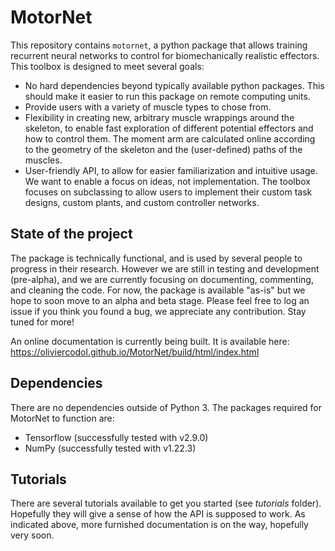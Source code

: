 # MotorNet

This repository contains `motornet`, a python package that allows training recurrent neural networks to control for
biomechanically realistic effectors. This toolbox is designed to meet several goals:

- No hard dependencies beyond typically available python packages. This should make it easier to run this package on remote computing units.
- Provide users with a variety of muscle types to chose from.
- Flexibility in creating new, arbitrary muscle wrappings around the skeleton, to enable fast exploration of
different potential effectors and how to control them. The moment arm are calculated online according to the 
geometry of the skeleton and the (user-defined) paths of the muscles.
- User-friendly API, to allow for easier familiarization and intuitive usage. We want to enable a focus on ideas, not implementation.
The toolbox focuses on subclassing to allow users to implement their custom task designs, custom plants, and custom controller networks.

## State of the project

The package is technically functional, and is used by several people to progress in their research.
However we are still in testing and development (pre-alpha), and we are currently focusing on documenting,
commenting, and cleaning the code. For now, the package is available "as-is" but we hope to soon move to an
alpha and beta stage. Please feel free to log an issue if you think you found a bug, we appreciate any contribution. 
Stay tuned for more!

An online documentation is currently being built. It is available here:
https://oliviercodol.github.io/MotorNet/build/html/index.html

## Dependencies

There are no dependencies outside of Python 3. The packages required for MotorNet to function are:
- Tensorflow (successfully tested with v2.9.0)
- NumPy (successfully tested with v1.22.3)

## Tutorials

There are several tutorials available to get you started (see <em>tutorials</em> folder). Hopefully they will give a sense of how the 
API is supposed to work. As indicated above, more furnished documentation is on the way, hopefully very soon.

